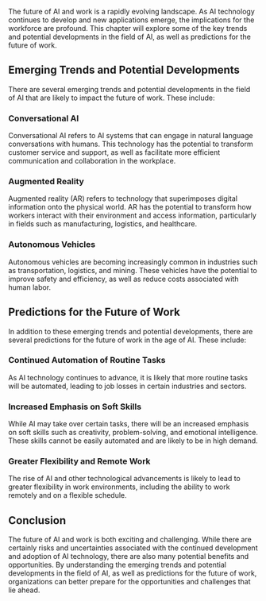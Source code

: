 
The future of AI and work is a rapidly evolving landscape. As AI technology continues to develop and new applications emerge, the implications for the workforce are profound. This chapter will explore some of the key trends and potential developments in the field of AI, as well as predictions for the future of work.

Emerging Trends and Potential Developments
------------------------------------------

There are several emerging trends and potential developments in the field of AI that are likely to impact the future of work. These include:

### Conversational AI

Conversational AI refers to AI systems that can engage in natural language conversations with humans. This technology has the potential to transform customer service and support, as well as facilitate more efficient communication and collaboration in the workplace.

### Augmented Reality

Augmented reality (AR) refers to technology that superimposes digital information onto the physical world. AR has the potential to transform how workers interact with their environment and access information, particularly in fields such as manufacturing, logistics, and healthcare.

### Autonomous Vehicles

Autonomous vehicles are becoming increasingly common in industries such as transportation, logistics, and mining. These vehicles have the potential to improve safety and efficiency, as well as reduce costs associated with human labor.

Predictions for the Future of Work
----------------------------------

In addition to these emerging trends and potential developments, there are several predictions for the future of work in the age of AI. These include:

### Continued Automation of Routine Tasks

As AI technology continues to advance, it is likely that more routine tasks will be automated, leading to job losses in certain industries and sectors.

### Increased Emphasis on Soft Skills

While AI may take over certain tasks, there will be an increased emphasis on soft skills such as creativity, problem-solving, and emotional intelligence. These skills cannot be easily automated and are likely to be in high demand.

### Greater Flexibility and Remote Work

The rise of AI and other technological advancements is likely to lead to greater flexibility in work environments, including the ability to work remotely and on a flexible schedule.

Conclusion
----------

The future of AI and work is both exciting and challenging. While there are certainly risks and uncertainties associated with the continued development and adoption of AI technology, there are also many potential benefits and opportunities. By understanding the emerging trends and potential developments in the field of AI, as well as predictions for the future of work, organizations can better prepare for the opportunities and challenges that lie ahead.

